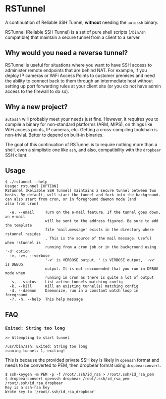# RSTunnel
A continuation of Reliable SSH Tunnel, **without** needing the `autossh` binary.

RSTunnel (Reliable SSH Tunnel) is a set of pure shell scripts (`/bin/sh` compatible) that maintain a secure tunnel from a client to a server.

## Why would you need a reverse tunnel?
RSTunnel is useful for situations where you want to have SSH access to administer remote endpoints that are behind NAT. For example, if you deploy IP cameras or WiFi Access Points to customer premises and need the ability to connect back to them through an intermediate host without setting up port forwarding rules at your client site (or you do not have admin access to the firewall to do so).

## Why a new project?
`autossh` will probably meet your needs just fine. However, it requires you to compile a binary for non-standard platforms (ARM, MIPS), on things like WiFi access points, IP cameras, etc. Getting a cross-compiling toolchain is non-trivial. Better to depend on built-in binaries.

The goal of this continuation of RSTunnel is to require nothing more than a shell, even a simplistic one like `ash`, and also, compatibility with the `dropbear` SSH client.

## Usage
```
$ ./rstunnel --help
Usage: rstunnel [OPTION]
RSTunnel (Reliable SSH Tunnel) maintains a secure tunnel between two
hosts. By default, will start the tunnel and fork into the background.
can also start from cron, or in foreground daemon mode (and
also from cron)

  -e, --email     Turn on the e-mail feature. If the tunnel goes down, an e-mail
                  will be sent to the address figured. Be sure to add the template
                  file 'mail.message' exists in the directory where rstunnel resides
                  . This is the source of the mail message. Useful when rstunnel is
                  running from a cron job or in the background using '-d' option
  -v, -vv, --verbose
                  '-v' is VERBOSE output, ' is VERBOSE output, '-vv' is DEBUG
                  output. It is not reccomended that you run in DEBUG mode when
                  running in cron as there is quite a lot of output
  -s, --status    List active tunnels matching config
  -k, --kill      Kill an existing tunnel(s) matching config
  -d, --daemon    Daemonize, run in a constant watch loop in foreground
  -?, -h, --help  This help message
```

## FAQ

### `Exited: String too long`
```
>> Attempting to start tunnel

/usr/bin/ssh: Exited: String too long
running tunnel: 1, exiting!
```

This is because the provided private SSH key is likely in `openssh` format and needs to be converted to PEM, then dropbear format using `dropbearconvert`.

```
$ ssh-keygen -m PEM -p -f /root/.ssh/id_rsa > /root/.ssh/id_rsa_pem
$ dropbearconvert openssh dropbear /root/.ssh/id_rsa_pem /root/.ssh/id_rsa_dropbear
Key is a ssh-rsa key
Wrote key to '/root/.ssh/id_rsa_dropbear'
```
